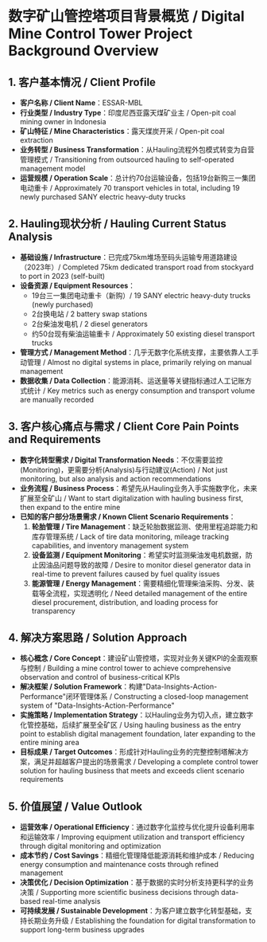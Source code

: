 # 数字矿山管控塔项目背景概览 / Digital Mine Control Tower Project Background Overview

## 1. 客户基本情况 / Client Profile
- **客户名称 / Client Name**：ESSAR-MBL
- **行业类型 / Industry Type**：印度尼西亚露天煤矿业主 / Open-pit coal mining owner in Indonesia
- **矿山特征 / Mine Characteristics**：露天煤炭开采 / Open-pit coal extraction
- **业务转型 / Business Transformation**：从Hauling流程外包模式转变为自营管理模式 / Transitioning from outsourced hauling to self-operated management model
- **运营规模 / Operation Scale**：总计约70台运输设备，包括19台新购三一集团电动重卡 / Approximately 70 transport vehicles in total, including 19 newly purchased SANY electric heavy-duty trucks

## 2. Hauling现状分析 / Hauling Current Status Analysis
- **基础设施 / Infrastructure**：已完成75km堆场至码头运输专用道路建设（2023年）/ Completed 75km dedicated transport road from stockyard to port in 2023 (self-built)
- **设备资源 / Equipment Resources**：
  * 19台三一集团电动重卡（新购）/ 19 SANY electric heavy-duty trucks (newly purchased)
  * 2台换电站 / 2 battery swap stations
  * 2台柴油发电机 / 2 diesel generators
  * 约50台现有柴油运输重卡 / Approximately 50 existing diesel transport trucks
- **管理方式 / Management Method**：几乎无数字化系统支撑，主要依靠人工手动管理 / Almost no digital systems in place, primarily relying on manual management
- **数据收集 / Data Collection**：能源消耗、运送量等关键指标通过人工记账方式统计 / Key metrics such as energy consumption and transport volume are manually recorded

## 3. 客户核心痛点与需求 / Client Core Pain Points and Requirements
- **数字化转型需求 / Digital Transformation Needs**：不仅需要监控(Monitoring)，更需要分析(Analysis)与行动建议(Action) / Not just monitoring, but also analysis and action recommendations
- **业务流程 / Business Process**：希望先从Hauling业务入手实施数字化，未来扩展至全矿山 / Want to start digitalization with hauling business first, then expand to the entire mine
- **已知的客户部分场景需求 / Known Client Scenario Requirements**：
  1. **轮胎管理 / Tire Management**：缺乏轮胎数据监测、使用里程追踪能力和库存管理系统 / Lack of tire data monitoring, mileage tracking capabilities, and inventory management system
  2. **设备监测 / Equipment Monitoring**：希望实时监测柴油发电机数据，防止因油品问题导致的故障 / Desire to monitor diesel generator data in real-time to prevent failures caused by fuel quality issues
  3. **能源管理 / Energy Management**：需要精细化管理柴油采购、分发、装载等全流程，实现透明化 / Need detailed management of the entire diesel procurement, distribution, and loading process for transparency

## 4. 解决方案思路 / Solution Approach
- **核心概念 / Core Concept**：建设矿山管控塔，实现对业务关键KPI的全面观察与控制 / Building a mine control tower to achieve comprehensive observation and control of business-critical KPIs
- **解决框架 / Solution Framework**：构建"Data-Insights-Action-Performance"闭环管理体系 / Constructing a closed-loop management system of "Data-Insights-Action-Performance"
- **实施策略 / Implementation Strategy**：以Hauling业务为切入点，建立数字化管控基础，后续扩展至全矿区 / Using hauling business as the entry point to establish digital management foundation, later expanding to the entire mining area
- **目标成果 / Target Outcomes**：形成针对Hauling业务的完整控制塔解决方案，满足并超越客户提出的场景需求 / Developing a complete control tower solution for hauling business that meets and exceeds client scenario requirements

## 5. 价值展望 / Value Outlook
- **运营效率 / Operational Efficiency**：通过数字化监控与优化提升设备利用率和运输效率 / Improving equipment utilization and transport efficiency through digital monitoring and optimization
- **成本节约 / Cost Savings**：精细化管理降低能源消耗和维护成本 / Reducing energy consumption and maintenance costs through refined management
- **决策优化 / Decision Optimization**：基于数据的实时分析支持更科学的业务决策 / Supporting more scientific business decisions through data-based real-time analysis
- **可持续发展 / Sustainable Development**：为客户建立数字化转型基础，支持长期业务升级 / Establishing the foundation for digital transformation to support long-term business upgrades